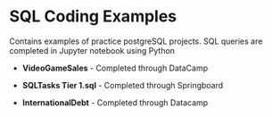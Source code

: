 # SQL Coding Examples

Contains examples of practice postgreSQL projects.  SQL queries are completed in Jupyter notebook using Python  

* **VideoGameSales** - Completed through DataCamp

* **SQLTasks Tier 1.sql** - Completed through Springboard

* **InternationalDebt** - Completed through Datacamp
